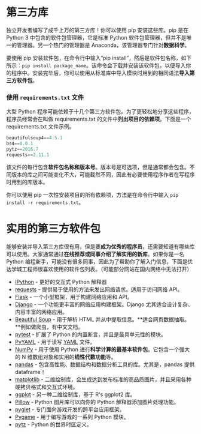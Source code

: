 # 第三方库

独立开发者编写了成千上万的第三方库！你可以使用 pip 安装这些库。pip 是在 Python 3 中包含的软件包管理器，它是标准 Python 软件包管理器，但并不是唯一的管理器。另一个热门的管理器是 Anaconda，该管理器专门针对**数据科学**。

要使用 pip 安装软件包，在命令行中输入“pip install”，然后是软件包名称，如下所示：`pip install package_name`。该命令会下载并安装该软件包，以便导入你的程序中。安装完毕后，你可以使用从标准库中导入模块时用到的相同语法**导入第三方软件包**。

### 使用 `requirements.txt` 文件

大型 Python 程序可能依赖于十几个第三方软件包。为了更轻松地分享这些程序，程序员经常会在叫做 requirements.txt 的文件中**列出项目的依赖项**。下面是一个 requirements.txt 文件示例。

```python
beautifulsoup4==4.5.1
bs4==0.0.1
pytz==2016.7
requests==2.11.1
```

该文件的每行包含**软件包名称和版本号**。版本号是可选项，但是通常都会包含。不同版本的库之间可能变化不大，可能截然不同，因此有必要使用程序作者在写程序时用到的库版本。

你可以使用 pip 一次性安装项目的所有依赖项，方法是在命令行中输入 `pip install -r requirements.txt`。

# 实用的第三方软件包

能够安装并导入第三方库很有用，但是要**成为优秀的程序员**，还需要知道有哪些库可以使用。大家通常通过**在线推荐或同事介绍了解实用的新库**。如果你是一名 Python 编程新手，可能没有很多同事，因此为了帮助你了解入门信息，下面是优达学城工程师很喜欢使用的软件包列表。（可能部分网站在国内网络中无法打开）

- [IPython](https://ipython.org/) - 更好的交互式 Python 解释器
- [requests](http://docs.python-requests.org/) - 提供易于使用的方法来发出网络请求。适用于访问网络 API。
- [Flask](http://flask.pocoo.org/) - 一个小型框架，用于构建网络应用和 API。
- [Django](https://www.djangoproject.com/) - 一个功能更丰富的网络应用构建框架。Django 尤其适合设计复杂、内容丰富的网络应用。
- [Beautiful Soup](https://www.crummy.com/software/BeautifulSoup/) - 用于解析 HTML 并从中提取信息。**适合网页数据抽取。**例如做爬虫，有中文文档。
- [pytest](http://doc.pytest.org/) - 扩展了 Python 的内置断言，并且是最具单元性的模块。
- [PyYAML](http://pyyaml.org/wiki/PyYAML) - 用于读写 [YAML](https://en.wikipedia.org/wiki/YAML) 文件。
- [NumPy](http://www.numpy.org/) - 用于使用 Python 进行**科学计算的最基本软件包**。它包含一个强大的 N 维数组对象和实用的**线性代数功能**等。
- [pandas](http://pandas.pydata.org/) - 包含高性能、数据结构和数据分析工具的库。尤其是，pandas 提供 dataframe！
- [matplotlib](http://matplotlib.org/) - 二维绘制库，会生成达到发布标准的高品质图片，并且采用各种硬拷贝格式和交互式环境。
- [ggplot](http://ggplot.yhathq.com/) - 另一种二维绘制库，基于 R's ggplot2 库。
- [Pillow](https://python-pillow.org/) - Python 图片库可以向你的 Python 解释器添加图片处理功能。
- [pyglet](http://www.pyglet.org/) - 专门面向游戏开发的跨平台应用框架。
- [Pygame](http://www.pygame.org/) - 用于编写游戏的一系列 Python 模块。
- [pytz](http://pytz.sourceforge.net/) - Python 的世界时区定义。